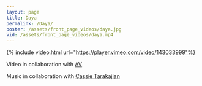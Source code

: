 ```yaml
---
layout: page
title: Daya
permalink: /Daya/
poster: /assets/front_page_videos/daya.jpg
vid: /assets/front_page_videos/daya.mp4
---
```


{% include video.html url="https://player.vimeo.com/video/143033999"%}

Video in collaboration with [AV](http://www.kimsehyun.kr/)

Music in collaboration with [Cassie Tarakajian](http://cassssie.com/)